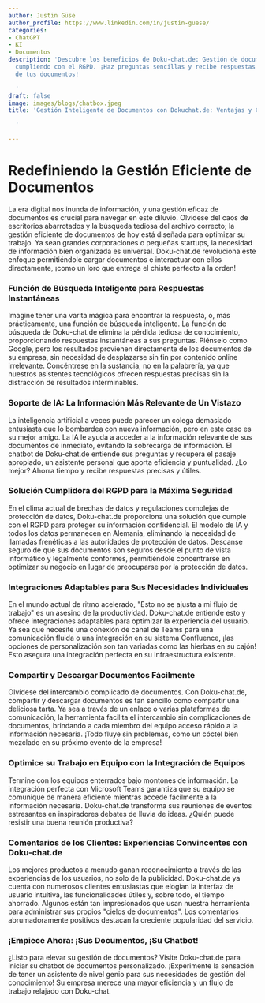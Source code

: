 ```yaml
---
author: Justin Güse
author_profile: https://www.linkedin.com/in/justin-guese/
categories:
- ChatGPT
- KI
- Documentos
description: 'Descubre los beneficios de Doku-chat.de: Gestión de documentos con IA,
  cumpliendo con el RGPD. ¡Haz preguntas sencillas y recibe respuestas precisas directamente
  de tus documentos!

  '
draft: false
image: images/blogs/chatbox.jpeg
title: 'Gestión Inteligente de Documentos con Dokuchat.de: Ventajas y Características

  '

---
```

# Redefiniendo la Gestión Eficiente de Documentos

La era digital nos inunda de información, y una gestión eficaz de documentos es crucial para navegar en este diluvio. Olvídese del caos de escritorios abarrotados y la búsqueda tediosa del archivo correcto; la gestión eficiente de documentos de hoy está diseñada para optimizar su trabajo. Ya sean grandes corporaciones o pequeñas startups, la necesidad de información bien organizada es universal. Doku-chat.de revoluciona este enfoque permitiéndole cargar documentos e interactuar con ellos directamente, ¡como un loro que entrega el chiste perfecto a la orden!

### Función de Búsqueda Inteligente para Respuestas Instantáneas

Imagine tener una varita mágica para encontrar la respuesta, o, más prácticamente, una función de búsqueda inteligente. La función de búsqueda de Doku-chat.de elimina la pérdida tediosa de conocimiento, proporcionando respuestas instantáneas a sus preguntas. Piénselo como Google, pero los resultados provienen directamente de los documentos de su empresa, sin necesidad de desplazarse sin fin por contenido online irrelevante. Concéntrese en la sustancia, no en la palabrería, ya que nuestros asistentes tecnológicos ofrecen respuestas precisas sin la distracción de resultados interminables.

### Soporte de IA: La Información Más Relevante de Un Vistazo

La inteligencia artificial a veces puede parecer un colega demasiado entusiasta que lo bombardea con nueva información, pero en este caso es su mejor amigo. La IA le ayuda a acceder a la información relevante de sus documentos de inmediato, evitando la sobrecarga de información. El chatbot de Doku-chat.de entiende sus preguntas y recupera el pasaje apropiado, un asistente personal que aporta eficiencia y puntualidad. ¿Lo mejor? Ahorra tiempo y recibe respuestas precisas y útiles.

### Solución Cumplidora del RGPD para la Máxima Seguridad

En el clima actual de brechas de datos y regulaciones complejas de protección de datos, Doku-chat.de proporciona una solución que cumple con el RGPD para proteger su información confidencial. El modelo de IA y todos los datos permanecen en Alemania, eliminando la necesidad de llamadas frenéticas a las autoridades de protección de datos. Descanse seguro de que sus documentos son seguros desde el punto de vista informático y legalmente conformes, permitiéndole concentrarse en optimizar su negocio en lugar de preocuparse por la protección de datos.

### Integraciones Adaptables para Sus Necesidades Individuales

En el mundo actual de ritmo acelerado, "Esto no se ajusta a mi flujo de trabajo" es un asesino de la productividad. Doku-chat.de entiende esto y ofrece integraciones adaptables para optimizar la experiencia del usuario. Ya sea que necesite una conexión de canal de Teams para una comunicación fluida o una integración en su sistema Confluence, ¡las opciones de personalización son tan variadas como las hierbas en su cajón! Esto asegura una integración perfecta en su infraestructura existente.

### Compartir y Descargar Documentos Fácilmente

Olvídese del intercambio complicado de documentos. Con Doku-chat.de, compartir y descargar documentos es tan sencillo como compartir una deliciosa tarta. Ya sea a través de un enlace o varias plataformas de comunicación, la herramienta facilita el intercambio sin complicaciones de documentos, brindando a cada miembro del equipo acceso rápido a la información necesaria. ¡Todo fluye sin problemas, como un cóctel bien mezclado en su próximo evento de la empresa!

### Optimice su Trabajo en Equipo con la Integración de Equipos

Termine con los equipos enterrados bajo montones de información. La integración perfecta con Microsoft Teams garantiza que su equipo se comunique de manera eficiente mientras accede fácilmente a la información necesaria. Doku-chat.de transforma sus reuniones de eventos estresantes en inspiradores debates de lluvia de ideas. ¿Quién puede resistir una buena reunión productiva?

### Comentarios de los Clientes: Experiencias Convincentes con Doku-chat.de

Los mejores productos a menudo ganan reconocimiento a través de las experiencias de los usuarios, no solo de la publicidad. Doku-chat.de ya cuenta con numerosos clientes entusiastas que elogian la interfaz de usuario intuitiva, las funcionalidades útiles y, sobre todo, el tiempo ahorrado. Algunos están tan impresionados que usan nuestra herramienta para administrar sus propios "cielos de documentos". Los comentarios abrumadoramente positivos destacan la creciente popularidad del servicio.

### ¡Empiece Ahora: ¡Sus Documentos, ¡Su Chatbot!

¿Listo para elevar su gestión de documentos? Visite Doku-chat.de para iniciar su chatbot de documentos personalizado. ¡Experimente la sensación de tener un asistente de nivel genio para sus necesidades de gestión del conocimiento! Su empresa merece una mayor eficiencia y un flujo de trabajo relajado con Doku-chat.
